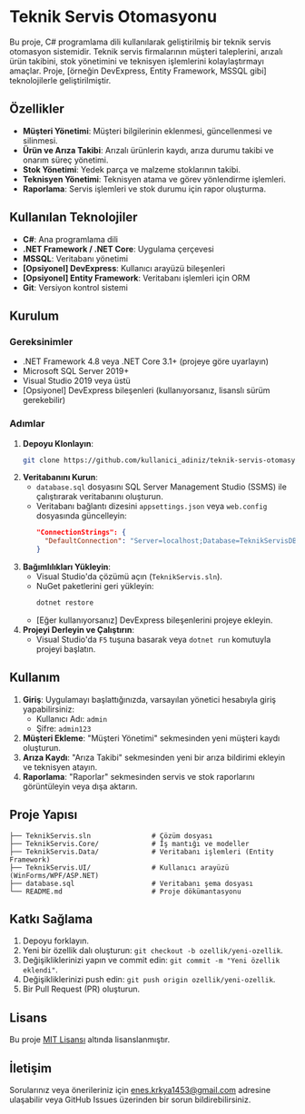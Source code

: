 # Teknik Servis Otomasyonu

Bu proje, C# programlama dili kullanılarak geliştirilmiş bir teknik servis otomasyon sistemidir. Teknik servis firmalarının müşteri taleplerini, arızalı ürün takibini, stok yönetimini ve teknisyen işlemlerini kolaylaştırmayı amaçlar. Proje, [örneğin DevExpress, Entity Framework, MSSQL gibi] teknolojilerle geliştirilmiştir.

## Özellikler
- **Müşteri Yönetimi**: Müşteri bilgilerinin eklenmesi, güncellenmesi ve silinmesi.
- **Ürün ve Arıza Takibi**: Arızalı ürünlerin kaydı, arıza durumu takibi ve onarım süreç yönetimi.
- **Stok Yönetimi**: Yedek parça ve malzeme stoklarının takibi.
- **Teknisyen Yönetimi**: Teknisyen atama ve görev yönlendirme işlemleri.
- **Raporlama**: Servis işlemleri ve stok durumu için rapor oluşturma.

## Kullanılan Teknolojiler
- **C#**: Ana programlama dili
- **.NET Framework / .NET Core**: Uygulama çerçevesi
- **MSSQL**: Veritabanı yönetimi
- **[Opsiyonel] DevExpress**: Kullanıcı arayüzü bileşenleri
- **[Opsiyonel] Entity Framework**: Veritabanı işlemleri için ORM
- **Git**: Versiyon kontrol sistemi

## Kurulum

### Gereksinimler
- .NET Framework 4.8 veya .NET Core 3.1+ (projeye göre uyarlayın)
- Microsoft SQL Server 2019+
- Visual Studio 2019 veya üstü
- [Opsiyonel] DevExpress bileşenleri (kullanıyorsanız, lisanslı sürüm gerekebilir)

### Adımlar
1. **Depoyu Klonlayın**:
   ```bash
   git clone https://github.com/kullanici_adiniz/teknik-servis-otomasyonu.git
   ```
2. **Veritabanını Kurun**:
   - `database.sql` dosyasını SQL Server Management Studio (SSMS) ile çalıştırarak veritabanını oluşturun.
   - Veritabanı bağlantı dizesini `appsettings.json` veya `web.config` dosyasında güncelleyin:
     ```json
     "ConnectionStrings": {
       "DefaultConnection": "Server=localhost;Database=TeknikServisDB;Trusted_Connection=True;"
     }
     ```
3. **Bağımlılıkları Yükleyin**:
   - Visual Studio'da çözümü açın (`TeknikServis.sln`).
   - NuGet paketlerini geri yükleyin:
     ```bash
     dotnet restore
     ```
   - [Eğer kullanıyorsanız] DevExpress bileşenlerini projeye ekleyin.
4. **Projeyi Derleyin ve Çalıştırın**:
   - Visual Studio'da `F5` tuşuna basarak veya `dotnet run` komutuyla projeyi başlatın.

## Kullanım
1. **Giriş**: Uygulamayı başlattığınızda, varsayılan yönetici hesabıyla giriş yapabilirsiniz:
   - Kullanıcı Adı: `admin`
   - Şifre: `admin123`
2. **Müşteri Ekleme**: "Müşteri Yönetimi" sekmesinden yeni müşteri kaydı oluşturun.
3. **Arıza Kaydı**: "Arıza Takibi" sekmesinden yeni bir arıza bildirimi ekleyin ve teknisyen atayın.
4. **Raporlama**: "Raporlar" sekmesinden servis ve stok raporlarını görüntüleyin veya dışa aktarın.

## Proje Yapısı
```
├── TeknikServis.sln               # Çözüm dosyası
├── TeknikServis.Core/             # İş mantığı ve modeller
├── TeknikServis.Data/             # Veritabanı işlemleri (Entity Framework)
├── TeknikServis.UI/               # Kullanıcı arayüzü (WinForms/WPF/ASP.NET)
├── database.sql                   # Veritabanı şema dosyası
└── README.md                      # Proje dökümantasyonu
```

## Katkı Sağlama
1. Depoyu forklayın.
2. Yeni bir özellik dalı oluşturun: `git checkout -b ozellik/yeni-ozellik`.
3. Değişikliklerinizi yapın ve commit edin: `git commit -m "Yeni özellik eklendi"`.
4. Değişikliklerinizi push edin: `git push origin ozellik/yeni-ozellik`.
5. Bir Pull Request (PR) oluşturun.

## Lisans
Bu proje [MIT Lisansı](LICENSE) altında lisanslanmıştır.

## İletişim
Sorularınız veya önerileriniz için enes.krkya1453@gmail.com adresine ulaşabilir veya GitHub Issues üzerinden bir sorun bildirebilirsiniz.
